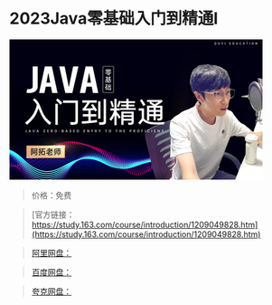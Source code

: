 # 2023Java零基础入门到精通Ⅰ

![img](../../../assets/study163/free/f8c7acd540034347bac20abe37a8c986.jpg)

> 价格：免费

> [官方链接：https://study.163.com/course/introduction/1209049828.htm](https://study.163.com/course/introduction/1209049828.htm)

> [阿里网盘：]()

> [百度网盘：]()

> [夸克网盘：]()
